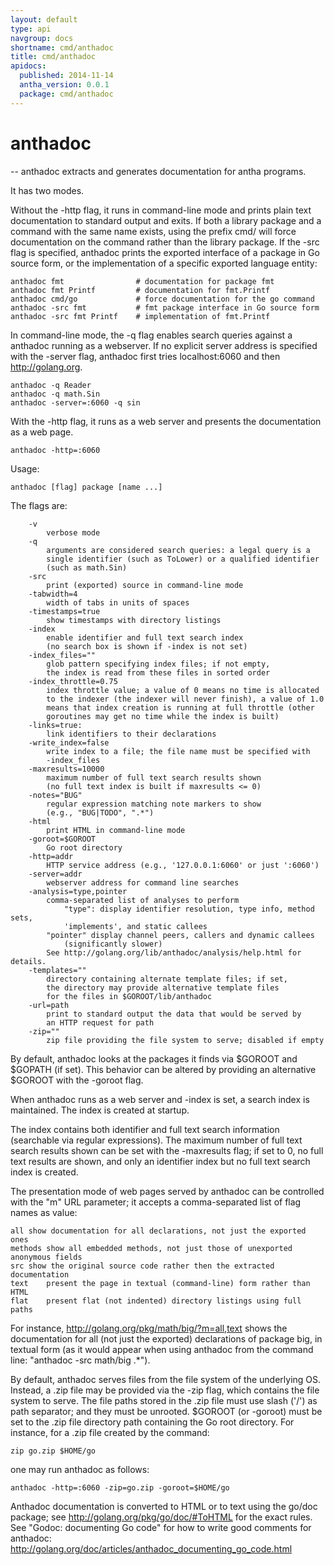 ```yaml
---
layout: default
type: api
navgroup: docs
shortname: cmd/anthadoc
title: cmd/anthadoc
apidocs:
  published: 2014-11-14
  antha_version: 0.0.1
  package: cmd/anthadoc
---
```

# anthadoc
--
anthadoc extracts and generates documentation for antha programs.

It has two modes.

Without the -http flag, it runs in command-line mode and prints plain text
documentation to standard output and exits. If both a library package and a
command with the same name exists, using the prefix cmd/ will force
documentation on the command rather than the library package. If the -src flag
is specified, anthadoc prints the exported interface of a package in Go source
form, or the implementation of a specific exported language entity:

    anthadoc fmt                # documentation for package fmt
    anthadoc fmt Printf         # documentation for fmt.Printf
    anthadoc cmd/go             # force documentation for the go command
    anthadoc -src fmt           # fmt package interface in Go source form
    anthadoc -src fmt Printf    # implementation of fmt.Printf

In command-line mode, the -q flag enables search queries against a anthadoc running
as a webserver. If no explicit server address is specified with the -server
flag, anthadoc first tries localhost:6060 and then http://golang.org.

    anthadoc -q Reader
    anthadoc -q math.Sin
    anthadoc -server=:6060 -q sin

With the -http flag, it runs as a web server and presents the documentation as a
web page.

    anthadoc -http=:6060

Usage:

    anthadoc [flag] package [name ...]

The flags are:

    	-v
    		verbose mode
    	-q
    		arguments are considered search queries: a legal query is a
    		single identifier (such as ToLower) or a qualified identifier
    		(such as math.Sin)
    	-src
    		print (exported) source in command-line mode
    	-tabwidth=4
    		width of tabs in units of spaces
    	-timestamps=true
    		show timestamps with directory listings
    	-index
    		enable identifier and full text search index
    		(no search box is shown if -index is not set)
    	-index_files=""
    		glob pattern specifying index files; if not empty,
    		the index is read from these files in sorted order
    	-index_throttle=0.75
    		index throttle value; a value of 0 means no time is allocated
    		to the indexer (the indexer will never finish), a value of 1.0
    		means that index creation is running at full throttle (other
    		goroutines may get no time while the index is built)
    	-links=true:
    		link identifiers to their declarations
    	-write_index=false
    		write index to a file; the file name must be specified with
    		-index_files
    	-maxresults=10000
    		maximum number of full text search results shown
    		(no full text index is built if maxresults <= 0)
    	-notes="BUG"
    		regular expression matching note markers to show
    		(e.g., "BUG|TODO", ".*")
    	-html
    		print HTML in command-line mode
    	-goroot=$GOROOT
    		Go root directory
    	-http=addr
    		HTTP service address (e.g., '127.0.0.1:6060' or just ':6060')
    	-server=addr
    		webserver address for command line searches
    	-analysis=type,pointer
    		comma-separated list of analyses to perform
        		"type": display identifier resolution, type info, method sets,
    			'implements', and static callees
    		"pointer" display channel peers, callers and dynamic callees
    			(significantly slower)
    		See http://golang.org/lib/anthadoc/analysis/help.html for details.
    	-templates=""
    		directory containing alternate template files; if set,
    		the directory may provide alternative template files
    		for the files in $GOROOT/lib/anthadoc
    	-url=path
    		print to standard output the data that would be served by
    		an HTTP request for path
    	-zip=""
    		zip file providing the file system to serve; disabled if empty

By default, anthadoc looks at the packages it finds via $GOROOT and $GOPATH (if
set). This behavior can be altered by providing an alternative $GOROOT with the
-goroot flag.

When anthadoc runs as a web server and -index is set, a search index is maintained.
The index is created at startup.

The index contains both identifier and full text search information (searchable
via regular expressions). The maximum number of full text search results shown
can be set with the -maxresults flag; if set to 0, no full text results are
shown, and only an identifier index but no full text search index is created.

The presentation mode of web pages served by anthadoc can be controlled with the
"m" URL parameter; it accepts a comma-separated list of flag names as value:

    all	show documentation for all declarations, not just the exported ones
    methods	show all embedded methods, not just those of unexported anonymous fields
    src	show the original source code rather then the extracted documentation
    text	present the page in textual (command-line) form rather than HTML
    flat	present flat (not indented) directory listings using full paths

For instance, http://golang.org/pkg/math/big/?m=all,text shows the documentation
for all (not just the exported) declarations of package big, in textual form (as
it would appear when using anthadoc from the command line: "anthadoc -src math/big
.*").

By default, anthadoc serves files from the file system of the underlying OS.
Instead, a .zip file may be provided via the -zip flag, which contains the file
system to serve. The file paths stored in the .zip file must use slash ('/') as
path separator; and they must be unrooted. $GOROOT (or -goroot) must be set to
the .zip file directory path containing the Go root directory. For instance, for
a .zip file created by the command:

    zip go.zip $HOME/go

one may run anthadoc as follows:

    anthadoc -http=:6060 -zip=go.zip -goroot=$HOME/go

Anthadoc documentation is converted to HTML or to text using the go/doc package;
see http://golang.org/pkg/go/doc/#ToHTML for the exact rules. See "Godoc:
documenting Go code" for how to write good comments for anthadoc:
http://golang.org/doc/articles/anthadoc_documenting_go_code.html
